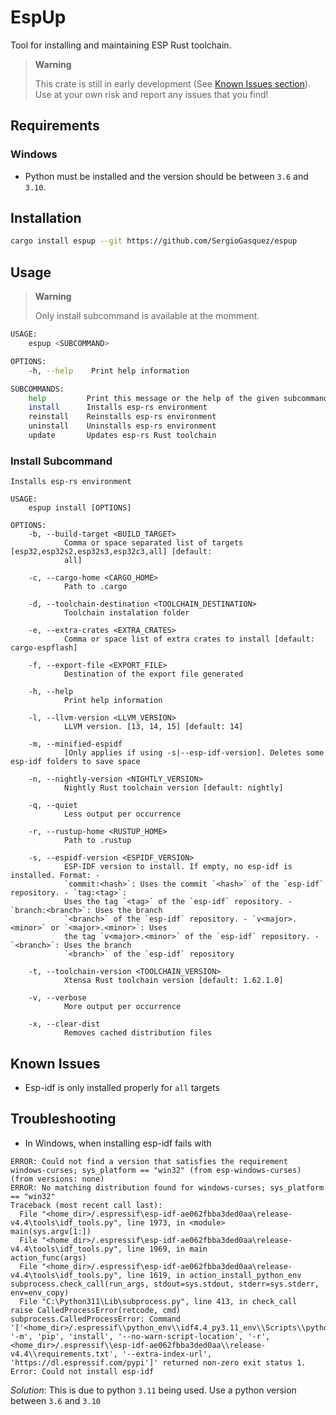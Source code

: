 # EspUp
Tool for installing and maintaining ESP Rust toolchain.
> **Warning**
>
>  This crate is still in early development (See [Known Issues section](#known-issues)). Use at your own risk and report any issues that you find!

## Requirements
### Windows
- Python must be installed and the version should be between `3.6` and `3.10`.

## Installation
```sh
cargo install espup --git https://github.com/SergioGasquez/espup
```
## Usage
> **Warning**
>
>  Only install subcommand is available at the momment.
```sh
USAGE:
    espup <SUBCOMMAND>

OPTIONS:
    -h, --help    Print help information

SUBCOMMANDS:
    help         Print this message or the help of the given subcommand(s)
    install      Installs esp-rs environment
    reinstall    Reinstalls esp-rs environment
    uninstall    Uninstalls esp-rs environment
    update       Updates esp-rs Rust toolchain
```
### Install Subcommand
```
Installs esp-rs environment

USAGE:
    espup install [OPTIONS]

OPTIONS:
    -b, --build-target <BUILD_TARGET>
            Comma or space separated list of targets [esp32,esp32s2,esp32s3,esp32c3,all] [default:
            all]

    -c, --cargo-home <CARGO_HOME>
            Path to .cargo

    -d, --toolchain-destination <TOOLCHAIN_DESTINATION>
            Toolchain instalation folder

    -e, --extra-crates <EXTRA_CRATES>
            Comma or space list of extra crates to install [default: cargo-espflash]

    -f, --export-file <EXPORT_FILE>
            Destination of the export file generated

    -h, --help
            Print help information

    -l, --llvm-version <LLVM_VERSION>
            LLVM version. [13, 14, 15] [default: 14]

    -m, --minified-espidf
            [Only applies if using -s|--esp-idf-version]. Deletes some esp-idf folders to save space

    -n, --nightly-version <NIGHTLY_VERSION>
            Nightly Rust toolchain version [default: nightly]

    -q, --quiet
            Less output per occurrence

    -r, --rustup-home <RUSTUP_HOME>
            Path to .rustup

    -s, --espidf-version <ESPIDF_VERSION>
            ESP-IDF version to install. If empty, no esp-idf is installed. Format: -
            `commit:<hash>`: Uses the commit `<hash>` of the `esp-idf` repository. - `tag:<tag>`:
            Uses the tag `<tag>` of the `esp-idf` repository. - `branch:<branch>`: Uses the branch
            `<branch>` of the `esp-idf` repository. - `v<major>.<minor>` or `<major>.<minor>`: Uses
            the tag `v<major>.<minor>` of the `esp-idf` repository. - `<branch>`: Uses the branch
            `<branch>` of the `esp-idf` repository

    -t, --toolchain-version <TOOLCHAIN_VERSION>
            Xtensa Rust toolchain version [default: 1.62.1.0]

    -v, --verbose
            More output per occurrence

    -x, --clear-dist
            Removes cached distribution files
```
## Known Issues
 - Esp-idf is only installed properly for `all` targets

## Troubleshooting
- In Windows, when installing esp-idf fails with
```
ERROR: Could not find a version that satisfies the requirement windows-curses; sys_platform == "win32" (from esp-windows-curses) (from versions: none)
ERROR: No matching distribution found for windows-curses; sys_platform == "win32"
Traceback (most recent call last):
  File "<home_dir>/.espressif\esp-idf-ae062fbba3ded0aa\release-v4.4\tools\idf_tools.py", line 1973, in <module>
main(sys.argv[1:])
  File "<home_dir>/.espressif\esp-idf-ae062fbba3ded0aa\release-v4.4\tools\idf_tools.py", line 1969, in main
action_func(args)
  File "<home_dir>/.espressif\esp-idf-ae062fbba3ded0aa\release-v4.4\tools\idf_tools.py", line 1619, in action_install_python_env
subprocess.check_call(run_args, stdout=sys.stdout, stderr=sys.stderr, env=env_copy)
  File "C:\Python311\Lib\subprocess.py", line 413, in check_call
raise CalledProcessError(retcode, cmd)
subprocess.CalledProcessError: Command '['<home_dir>/.espressif\\python_env\\idf4.4_py3.11_env\\Scripts\\python.exe', '-m', 'pip', 'install', '--no-warn-script-location', '-r', <home_dir>/.espressif\\esp-idf-ae062fbba3ded0aa\\release-v4.4\\requirements.txt', '--extra-index-url', 'https://dl.espressif.com/pypi']' returned non-zero exit status 1.
Error: Could not install esp-idf
```
*_Solution_*: This is due to python `3.11` being used. Use a python version between `3.6` and `3.10`

